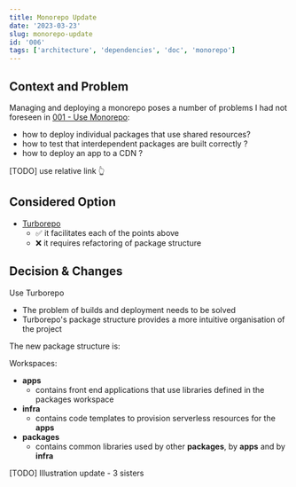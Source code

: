 ```yaml
---
title: Monorepo Update
date: '2023-03-23'
slug: monorepo-update
id: '006'
tags: ['architecture', 'dependencies', 'doc', 'monorepo']
---
```


## Context and Problem

Managing and deploying a monorepo poses a number of problems I had not foreseen in [001 - Use Monorepo](https://rocks.pages.dev/log/use-monorepo):

- how to deploy individual packages that use shared resources?
- how to test that interdependent packages are built correctly ?
- how to deploy an app to a CDN ?

[TODO] use relative link 👆

## Considered Option

- [Turborepo](https://turbo.build/)
  - ✅ it facilitates each of the points above
  - ❌ it requires refactoring of package structure

## Decision & Changes

Use Turborepo

- The problem of builds and deployment needs to be solved
- Turborepo's package structure provides a more intuitive organisation of the project

The new package structure is:

Workspaces:

- **apps**
  - contains front end applications that use libraries defined in the packages workspace
- **infra**
  - contains code templates to provision serverless resources for the **apps**
- **packages**
  - contains common libraries used by other **packages**, by **apps** and by **infra**

[TODO] Illustration update - 3 sisters
